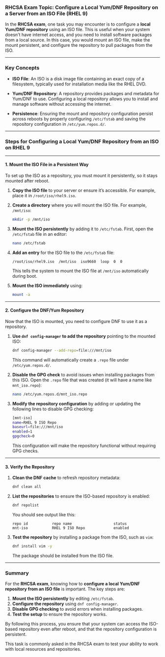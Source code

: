 ### **RHCSA Exam Topic: Configure a Local Yum/DNF Repository on a Server from an ISO File (RHEL 9)**

In the **RHCSA exam**, one task you may encounter is to configure a **local Yum/DNF repository** using an ISO file. This is useful when your system doesn't have internet access, and you need to install software packages from a local source. In this case, you would mount an ISO file, make the mount persistent, and configure the repository to pull packages from the ISO.

---

### **Key Concepts**

- **ISO File**: An ISO is a disk image file containing an exact copy of a filesystem, typically used for installation media like the RHEL DVD.
  
- **Yum/DNF Repository**: A repository provides packages and metadata for Yum/DNF to use. Configuring a local repository allows you to install and manage software without accessing the internet.

- **Persistence**: Ensuring the mount and repository configuration persist across reboots by properly configuring `/etc/fstab` and saving the repository configuration in `/etc/yum.repos.d/`.

---

### **Steps for Configuring a Local Yum/DNF Repository from an ISO on RHEL 9**

---

#### **1. Mount the ISO File in a Persistent Way**

To set up the ISO as a repository, you must mount it persistently, so it stays mounted after reboot.

1. **Copy the ISO file** to your server or ensure it’s accessible. For example, place it in `/root/iso/rhel9.iso`.

2. **Create a directory** where you will mount the ISO file. For example, `/mnt/iso`:

   ```bash
   mkdir -p /mnt/iso
   ```

3. **Mount the ISO persistently** by adding it to `/etc/fstab`. First, open the `/etc/fstab` file in an editor:

   ```bash
   nano /etc/fstab
   ```

4. **Add an entry** for the ISO file to the `/etc/fstab` file:

   ```
   /root/iso/rhel9.iso  /mnt/iso  iso9660  loop  0  0
   ```

   This tells the system to mount the ISO file at `/mnt/iso` automatically during boot.

5. **Mount the ISO immediately** using:

   ```bash
   mount -a
   ```

---

#### **2. Configure the DNF/Yum Repository**

Now that the ISO is mounted, you need to configure DNF to use it as a repository.

1. **Use `dnf config-manager` to add the repository** pointing to the mounted ISO:

   ```bash
   dnf config-manager --add-repo=file:///mnt/iso
   ```

   This command will automatically create a `.repo` file under `/etc/yum.repos.d/`.

2. **Disable the GPG check** to avoid issues when installing packages from this ISO. Open the `.repo` file that was created (it will have a name like `mnt_iso.repo`):

   ```bash
   nano /etc/yum.repos.d/mnt_iso.repo
   ```

3. **Modify the repository configuration** by adding or updating the following lines to disable GPG checking:

   ```bash
   [mnt-iso]
   name=RHEL 9 ISO Repo
   baseurl=file:///mnt/iso
   enabled=1
   gpgcheck=0
   ```

   This configuration will make the repository functional without requiring GPG checks.

---

#### **3. Verify the Repository**

1. **Clean the DNF cache** to refresh repository metadata:

   ```bash
   dnf clean all
   ```

2. **List the repositories** to ensure the ISO-based repository is enabled:

   ```bash
   dnf repolist
   ```

   You should see output like this:

   ```
   repo id           repo name                   status
   mnt-iso           RHEL 9 ISO Repo             enabled
   ```

3. **Test the repository** by installing a package from the ISO, such as `vim`:

   ```bash
   dnf install vim -y
   ```

   The package should be installed from the ISO file.

---


### **Summary**

For the **RHCSA exam**, knowing how to **configure a local Yum/DNF repository from an ISO file** is important. The key steps are:

1. **Mount the ISO persistently** by editing `/etc/fstab`.
2. **Configure the repository** using `dnf config-manager`.
3. **Disable GPG checking** to avoid errors when installing packages.
4. **Test the setup** to ensure the repository works.

By following this process, you ensure that your system can access the ISO-based repository even after reboot, and that the repository configuration is persistent.

This task is commonly asked in the RHCSA exam to test your ability to work with local resources and repositories.
